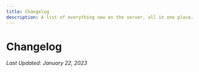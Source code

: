 ```yaml
---
title: Changelog
description: A list of everything new on the server, all in one place.
---
```



# Changelog
*Last Updated: January 22, 2023*

